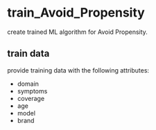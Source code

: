 # train_Avoid_Propensity
create trained ML algorithm for Avoid Propensity.
## train data
provide training data with the following attributes:
* domain
* symptoms
* coverage
* age
* model
* brand

